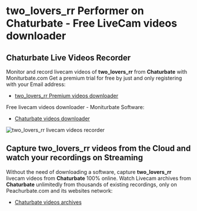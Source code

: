 # two_lovers_rr Performer on Chaturbate - Free LiveCam videos downloader

## Chaturbate Live Videos Recorder

Monitor and record livecam videos of **two_lovers_rr** from **Chaturbate** with Moniturbate.com
Get a premium trial for free by just and only registering with your Email address:
* [two_lovers_rr Premium videos downloader](https://moniturbate.com/request-demo-licence-key.html)

Free livecam videos downloader - Moniturbate Software:
* [Chaturbate videos downloader](https://moniturbate.com/moniturbate-download-software.html)

![two_lovers_rr livecam videos recorder](https://peachurnet.com/templates/moniturbate-software.png)


## Capture two_lovers_rr videos from the Cloud and watch your recordings on Streaming

Without the need of downloading a software, capture **two_lovers_rr** livecam videos from **Chaturbate** 100% online.
Watch Livecam archives from **Chaturbate** unlimitedly from thousands of existing recordings, only on Peachurbate.com and its websites network:
* [Chaturbate videos archives](https://peachurnet.com/)